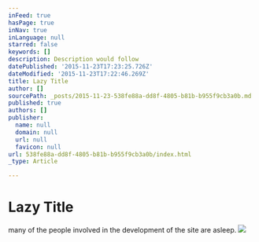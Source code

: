 ```yaml
---
inFeed: true
hasPage: true
inNav: true
inLanguage: null
starred: false
keywords: []
description: Description would follow
datePublished: '2015-11-23T17:23:25.726Z'
dateModified: '2015-11-23T17:22:46.269Z'
title: Lazy Title
author: []
sourcePath: _posts/2015-11-23-538fe88a-dd8f-4805-b81b-b955f9cb3a0b.md
published: true
authors: []
publisher:
  name: null
  domain: null
  url: null
  favicon: null
url: 538fe88a-dd8f-4805-b81b-b955f9cb3a0b/index.html
_type: Article

---
```

# Lazy Title

many of the people involved in the development of the site are asleep.
![](https://the-grid-user-content.s3-us-west-2.amazonaws.com/003abaf9-eea3-4d85-b105-ef1eca834558.jpg)